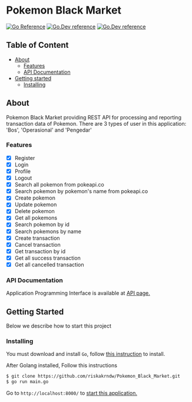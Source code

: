 # Pokemon Black Market

[![Go Reference](https://pkg.go.dev/badge/golang.org/x/example.svg)](https://pkg.go.dev/golang.org/x/example)
[![Go.Dev reference](https://img.shields.io/badge/gorm-reference-blue?logo=go&logoColor=white)](https://pkg.go.dev/gorm.io/gorm?tab=doc)
[![Go.Dev reference](https://img.shields.io/badge/echo-reference-blue?logo=go&logoColor=white)](https://github.com/labstack/echo)

## Table of Content

  - [About](#about)
    - [Features](#features)
    - [API Documentation](#api-documentation)
  - [Getting started](#getting-started)
    - [Installing](#installing)


## About

Pokemon Black Market providing REST API for processing and reporting transaction data of Pokemon. There are 3 types of user in this application: 'Bos', 'Operasional' and 'Pengedar'

### Features

- [x] Register
- [x] Login
- [x] Profile
- [x] Logout
- [x] Search all pokemon from pokeapi.co
- [x] Search pokemon by pokemon's name from pokeapi.co
- [x] Create pokemon
- [x] Update pokemon
- [x] Delete pokemon
- [x] Get all pokemons
- [x] Search pokemon by id
- [x] Search pokemons by name
- [x] Create transaction
- [x] Cancel transaction
- [x] Get transaction by id
- [x] Get all success transaction
- [x] Get all cancelled transaction

### API Documentation

Application Programming Interface is available at [API page.](API.md)

## Getting Started

Below we describe how to start this project

### Installing

You must download and install `Go`, follow [this instruction](https://golang.org/doc/install) to install.

After Golang installed, Follow this instructions
```bash
$ git clone https://github.com/riskakrndw/Pokemon_Black_Market.git
$ go run main.go
```

Go to `http://localhost:8000/` to [start this application.](http://localhost:8000/)
